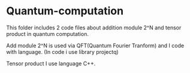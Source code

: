 # Quantum-computation
This folder includes 2 code files about addition module 2^N and tensor product in quantum computation.

Add module 2^N is used via QFT(Quantum Fourier Tranform) and I code with language. (In code i use library projectq)

Tensor product I use language C++.
